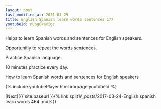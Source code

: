 ```yaml
---
layout: post
last_modified_at: 2021-03-29
title: English Spanish learn words sentences 177 
youtubeId: nUbgCkavigc
---
```

 
 
Helps to learn Spanish words and sentences for English speakers.

Opportunitiy to repeat the words sentences. 

Practice Spanish language. 
 
10 minutes practice every day. 
 
How to learn Spanish words and sentences for English speakers 
 
{% include youtubePlayer.html id=page.youtubeId %}
 
 
[Next]({{ site.baseurl }}{% link  split1/_posts/2017-03-24-English spanish learn words 464 .md%})
 
